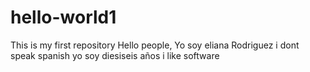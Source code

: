 # hello-world1
This is my first repository
Hello people, Yo soy eliana Rodriguez
i dont speak spanish
yo soy diesiseis años
i like software
